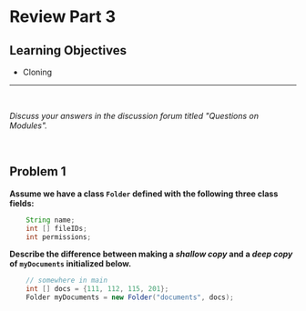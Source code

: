 Review Part 3
========================

Learning Objectives
-------------------
- Cloning

<hr>

<br>

*Discuss your answers in the discussion forum titled "Questions on Modules".*

<br>


Problem 1
---------
**Assume we have a class `Folder` defined with the following three class fields:**

```java
    String name;
    int [] fileIDs;
    int permissions;
```

**Describe the difference between making a *shallow copy* and a *deep copy* of `myDocuments` initialized below.**

```java
    // somewhere in main
    int [] docs = {111, 112, 115, 201};
    Folder myDocuments = new Folder("documents", docs);
```

<br><br>

